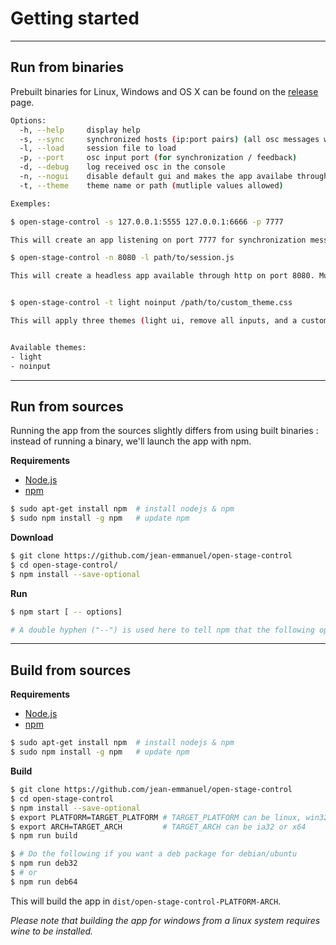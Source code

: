 # Getting started

----
## Run from binaries


Prebuilt binaries for Linux, Windows and OS X can be found on the [release](https://github.com/jean-emmanuel/open-stage-control/releases) page.

```bash
Options:
  -h, --help     display help
  -s, --sync     synchronized hosts (ip:port pairs) (all osc messages will also be sent to these)
  -l, --load     session file to load
  -p, --port     osc input port (for synchronization / feedback)
  -d, --debug    log received osc in the console
  -n, --nogui    disable default gui and makes the app availabe through http on specified port
  -t, --theme    theme name or path (mutliple values allowed)

Exemples:

$ open-stage-control -s 127.0.0.1:5555 127.0.0.1:6666 -p 7777

This will create an app listening on port 7777 for synchronization messages, and sending its widgets state changes to ports 5555 and 6666.

$ open-stage-control -n 8080 -l path/to/session.js

This will create a headless app available through http on port 8080. Multiple clients can use the app (with chrome only) simultaneously, their widgets will be synchronized.


$ open-stage-control -t light noinput /path/to/custom_theme.css

This will apply three themes (light ui, remove all inputs, and a custom theme file)


Available themes:
- light
- noinput
```

----
## Run from sources

Running the app from the sources slightly differs from using built binaries : instead of running a binary, we'll launch the app with npm.

**Requirements**

- [Node.js](https://nodejs.org/)
- [npm](https://www.npmjs.com/)

```bash
$ sudo apt-get install npm  # install nodejs & npm
$ sudo npm install -g npm   # update npm
```


**Download**

```bash
$ git clone https://github.com/jean-emmanuel/open-stage-control
$ cd open-stage-control/
$ npm install --save-optional
 ```

**Run**

```bash
$ npm start [ -- options]

# A double hyphen ("--") is used here to tell npm that the following options are to be given to the app.
```

----
## Build from sources

**Requirements**

- [Node.js](https://nodejs.org/)
- [npm](https://www.npmjs.com/)

```bash
$ sudo apt-get install npm  # install nodejs & npm
$ sudo npm install -g npm   # update npm
```

**Build**

```bash
$ git clone https://github.com/jean-emmanuel/open-stage-control
$ cd open-stage-control
$ npm install --save-optional
$ export PLATFORM=TARGET_PLATFORM # TARGET_PLATFORM can be linux, win32 (windows) or darwin (os x)
$ export ARCH=TARGET_ARCH         # TARGET_ARCH can be ia32 or x64
$ npm run build

$ # Do the following if you want a deb package for debian/ubuntu
$ npm run deb32
$ # or
$ npm run deb64
```

This will build the app in `dist/open-stage-control-PLATFORM-ARCH`.

*Please note that building the app for windows from a linux system requires wine to be installed.*
